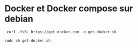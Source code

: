 # Docker et Docker compose sur debian

```
 curl -fsSL https://get.docker.com -o get-docker.sh
```

```
sudo sh get-docker.sh
```



